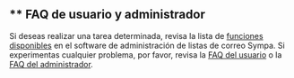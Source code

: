** FAQ de usuario y administrador
---------------------------------

Si deseas realizar una tarea determinada, revisa la lista de [funciones disponibles](introduction.md#features) en el software de administración de listas de correo Sympa.
Si experimentas cualquier problema, por favor, revisa la [FAQ del usuario](faquser.md) o la [FAQ del administrador](faqadmin.md).
